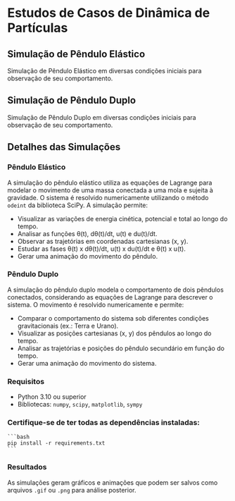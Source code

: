 # Estudos de Casos de Dinâmica de Partículas

## Simulação de Pêndulo Elástico

Simulação de Pêndulo Elástico em diversas condições iniciais para observação de seu comportamento.

## Simulação de Pêndulo Duplo

Simulação de Pêndulo Duplo em diversas condições iniciais para observação de seu comportamento.

## Detalhes das Simulações

### Pêndulo Elástico
A simulação do pêndulo elástico utiliza as equações de Lagrange para modelar o movimento de uma massa conectada a uma mola e sujeita à gravidade. O sistema é resolvido numericamente utilizando o método `odeint` da biblioteca SciPy. A simulação permite:
- Visualizar as variações de energia cinética, potencial e total ao longo do tempo.
- Analisar as funções θ(t), dθ(t)/dt, u(t) e du(t)/dt.
- Observar as trajetórias em coordenadas cartesianas (x, y).
- Estudar as fases θ(t) x dθ(t)/dt, u(t) x du(t)/dt e θ(t) x u(t).
- Gerar uma animação do movimento do pêndulo.

### Pêndulo Duplo
A simulação do pêndulo duplo modela o comportamento de dois pêndulos conectados, considerando as equações de Lagrange para descrever o sistema. O movimento é resolvido numericamente e permite:
- Comparar o comportamento do sistema sob diferentes condições gravitacionais (ex.: Terra e Urano).
- Visualizar as posições cartesianas (x, y) dos pêndulos ao longo do tempo.
- Analisar as trajetórias e posições do pêndulo secundário em função do tempo.
- Gerar uma animação do movimento do sistema.

### Requisitos
- Python 3.10 ou superior
- Bibliotecas: `numpy`, `scipy`, `matplotlib`, `sympy`

### Certifique-se de ter todas as dependências instaladas:
    ```bash
    pip install -r requirements.txt
    ```

### Resultados
As simulações geram gráficos e animações que podem ser salvos como arquivos `.gif` ou `.png` para análise posterior.